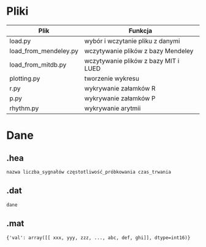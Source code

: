 # Pliki

| Plik                      | Funkcja                               |
| ------------------------- | ------------------------------------- |
| load.py                   | wybór i wczytanie pliku z danymi      |
| load_from_mendeley.py     | wczytywanie plików z bazy Mendeley    |
| load_from_mitdb.py        | wczytywanie plików z bazy MIT i LUED  |
| plotting.py               | tworzenie wykresu                     |
| r.py                      | wykrywanie załamków R                 |
| p.py                      | wykrywanie załamków P                 |
| rhythm.py                 | wykrywanie arytmii                    |

# Dane

## .hea 

```
nazwa liczba_sygnałów częstotliwość_próbkowania czas_trwania
```

## .dat

```
dane
```

## .mat 

```
{'val': array([[ xxx, yyy, zzz, ..., abc, def, ghi]], dtype=int16)}
```